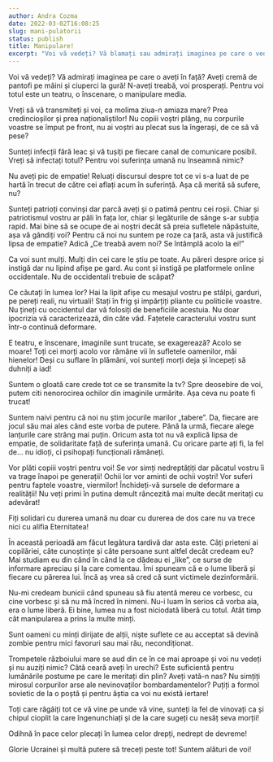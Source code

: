 ```yaml
---
author: Andra Cozma
date: 2022-03-02T16:08:25
slug: mani-pulatorii
status: publish
title: Manipulare!
excerpt: "Voi vă vedeți? Vă blamați sau admirați imaginea pe care o vedeți? Aveți cremă de pantofi pe mâini și ciuperci la gură. Cu efect psihoactiv sau nu, cu otravă în corp sau ba, de oricare ar fi, voi prosperați. Pentru voi totul este un teatru, o înscenare, o manipulare media."
---
```

Voi vă vedeți? Vă admirați imaginea pe care o aveți în față? Aveți cremă de pantofi pe mâini și ciuperci la gură! N-aveți treabă, voi prosperați. Pentru voi totul este un teatru, o înscenare, o manipulare media.

Vreți să vă transmiteți și voi, ca molima ziua-n amiaza mare? Prea credincioșilor și prea naționaliștilor! Nu copiii voștri plâng, nu corpurile voastre se împut pe front, nu ai voștri au plecat sus la îngerași, de ce să vă pese?

Sunteți infecții fără leac și vă tușiți pe fiecare canal de comunicare posibil. Vreți să infectați totul? Pentru voi suferința umană nu înseamnă nimic?

Nu aveți pic de empatie! Reluați discursul despre tot ce vi s-a luat de pe hartă în trecut de către cei aflați acum în suferință. Așa că merită să sufere, nu?

Sunteți patrioți convinși dar parcă aveți și o patimă pentru cei roșii. Chiar și patriotismul vostru ar păli în fața lor, chiar și legăturile de sânge s-ar subția rapid. Mai bine să se ocupe de ai noștri decât să preia sufletele năpăstuite, așa vă gândiți voi? Pentru că noi nu suntem pe roze ca țară, asta vă justifică lipsa de empatie? Adică „Ce treabă avem noi? Se întâmplă acolo la ei!”

Ca voi sunt mulți. Mulți din cei care le știu pe toate. Au păreri despre orice și instigă dar nu lipind afișe pe gard. Au cont și instigă pe platformele online occidentale. Nu de occidentali trebuie de scăpat?

Ce căutați în lumea lor? Hai la lipit afișe cu mesajul vostru pe stâlpi, garduri, pe pereți reali, nu virtuali! Stați în frig și impărțiți pliante cu politicile voastre. Nu țineți cu occidentul dar vă folosiți de beneficiile acestuia. Nu doar ipocrizia vă caracterizează, din câte văd. Fațetele caracterului vostru sunt într-o continuă deformare.

E teatru, e înscenare, imaginile sunt trucate, se exagerează? Acolo se moare! Toți cei morți acolo vor rămâne vii în sufletele oamenilor, măi hienelor! Deși cu suflare în plămâni, voi sunteți morți deja și începeți să duhniți a iad!

Suntem o gloată care crede tot ce se transmite la tv? Spre deosebire de voi, putem citi nenorocirea ochilor din imaginile urmărite. Așa ceva nu poate fi trucat!

Suntem naivi pentru că noi nu știm jocurile marilor „tabere”. Da, fiecare are jocul său mai ales când este vorba de putere. Până la urmă, fiecare alege lanțurile care strâng mai puțin. Oricum asta tot nu vă explică lipsa de empatie, de solidaritate față de suferința umană. Cu oricare parte ați fi, la fel de… nu idioți, ci psihopați funcționali rămâneți.

Vor plăti copiii voștri pentru voi! Se vor simți nedreptățiți dar păcatul vostru îi va trage înapoi pe generații! Ochii lor vor aminti de ochii voștri! Vor suferi pentru faptele voastre, viermilor! Închideți-vă sursele de deformare a realității! Nu veți primi în putina demult râncezită mai multe decât meritați cu adevărat!

Fiți solidari cu durerea umană nu doar cu durerea de dos care nu va trece nici cu alifia Eternitatea!

În această perioadă am făcut legătura tardivă dar asta este. Câți prieteni ai copilăriei, câte cunoștințe și câte persoane sunt altfel decât credeam eu? Mai studiam eu din când în când la ce dădeau ei „like”, ce surse de informare apreciau și la care comentau. Îmi spuneam că e o lume liberă și fiecare cu părerea lui. Încă aș vrea să cred că sunt victimele dezinformării.

Nu-mi credeam bunicii când spuneau să fiu atentă mereu ce vorbesc, cu cine vorbesc și să nu mă încred în nimeni. Nu-i luam în serios că vorba aia, era o lume liberă. Ei bine, lumea nu a fost niciodată liberă cu totul. Atât timp cât manipularea a prins la multe minți.

Sunt oameni cu minți dirijate de alții, niște suflete ce au acceptat să devină zombie pentru mici favoruri sau mai rău, necondiționat.

Trompetele războiului mare se aud din ce în ce mai aproape și voi nu vedeți și nu auziți nimic? Câtă ceară aveți în urechi? Este suficientă pentru lumânările postume pe care le meritați din plin? Aveți vată-n nas? Nu simțiți mirosul corpurilor arse ale nevinovaților bombardamentelor? Puțiți a formol sovietic de la o poștă și pentru ăștia ca voi nu există iertare!

Toți care râgâiți tot ce vă vine pe unde vă vine, sunteți la fel de vinovați ca și chipul cioplit la care îngenunchiați și de la care sugeți cu nesăț seva morții!

Odihnă în pace celor plecați în lumea celor drepți, nedrept de devreme!

Glorie Ucrainei și multă putere să treceți peste tot! Suntem alături de voi!
    